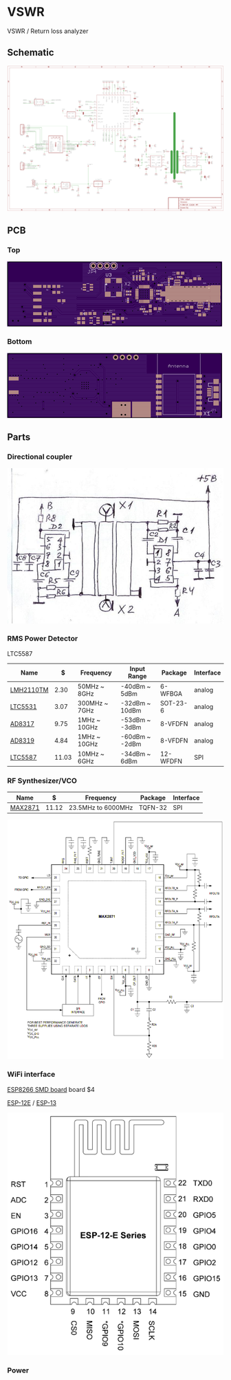 # VSWR
VSWR / Return loss analyzer

## Schematic

![schematic](eagle/vswr.png)

## PCB

### Top

![PCB Top](eagle/vswr_top.png)

### Bottom

![PCB Bottom](eagle/vswr_bot.png)

## Parts

### Directional coupler
![coupler](img/coupler.png)

### RMS Power Detector
LTC5587

Name                                             | $     | Frequency     | Input Range    | Package  | Interface
------------------------------------------------ | ----- | ------------- | -------------- | -------- | ---------
[LMH2110TM](http://www.digikey.com/short/tc024d) | 2.30  | 50MHz ~ 8GHz  | -40dBm ~ 5dBm  | 6-WFBGA  | analog
[LTC5531](http://www.digikey.com/short/tc02f4)   | 3.07  | 300MHz ~ 7GHz | -32dBm ~ 10dBm | SOT-23-6 | analog
[AD8317](http://www.digikey.com/short/t7rp3d)    | 9.75  | 1MHz ~ 10GHz  | -53dBm ~ -3dBm | 8-VFDFN  | analog
[AD8319](http://www.digikey.com/short/tc02hf)    | 4.84  | 1MHz ~ 10GHz  | -60dBm ~ -2dBm | 8-VFDFN  | analog
[LTC5587](http://www.digikey.com/short/tc02dt)   | 11.03 | 10MHz ~ 6GHz  | -34dBm ~ 6dBm  | 12-WFDFN | SPI

### RF Synthesizer/VCO

Name                                           | $     | Frequency          | Package | Interface
---------------------------------------------- | ----- | ------------------ | ------- | ---------
[MAX2871](http://www.digikey.com/short/t7rz2d) | 11.12 | 23.5MHz to 6000MHz | TQFN-32 | SPI

![max2871](img/max2871.png)

### WiFi interface
[ESP8266 SMD board](http://www.electrodragon.com/w/ESP8266_SMD_Board) board $4

[ESP-12E](http://www.electrodragon.com/product/esp-12e-esp8266-wifi-board/) / [ESP-13](http://www.electrodragon.com/product/esp-13-esp8266-wifi-board/)

![ESP-13](img/esp-12e.png)

### Power

